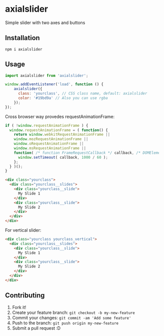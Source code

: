 # axialslider

Simple slider with two axes and buttons

## Installation

    npm i axialslider

## Usage

```javascript
import axialslider from 'axialslider';

window.addEventListener('load', function () {
    axialslider({
      class: 'yourclass', // CSS class name, default: axialslider
      color: '#19bd9a' // Also you can use rgba
    });
});
```

Cross browser way provedes requestAnimationFrame:

```javascript
if ( !window.requestAnimationFrame ) {
  window.requestAnimationFrame = ( function() {
    return window.webkitRequestAnimationFrame ||
    window.mozRequestAnimationFrame ||
    window.oRequestAnimationFrame ||
    window.msRequestAnimationFrame ||
    function( /* function FrameRequestCallback */ callback, /* DOMElement Element */ element ) {
      window.setTimeout( callback, 1000 / 60 );
    };
  } )();
}
```

```html
<div class="yourclass">
  <div class="yourclass__slides">
    <div class="yourclass__slide">
      My Slide 1
    </div>
    <div class="yourclass__slide">
      My Slide 2
    </div>
  </div>
</div>
```

For vertical slider:
```html
<div class="yourclass yourclass_vertical">
  <div class="yourclass__slides">
    <div class="yourclass__slide">
      My Slide 1
    </div>
    <div class="yourclass__slide">
      My Slide 2
    </div>
  </div>
</div>
```

## Contributing

1. Fork it!
2. Create your feature branch: `git checkout -b my-new-feature`
3. Commit your changes: `git commit -am 'Add some feature'`
4. Push to the branch: `git push origin my-new-feature`
5. Submit a pull request :D
